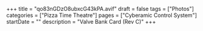 +++
title = "qo83nGDzO8ubxcG43kPA.avif"
draft = false
tags = ["Photos"]
categories = ["Pizza Time Theatre"]
pages = ["Cyberamic Control System"]
startDate = ""
description = "Valve Bank Card (Rev C)"
+++
